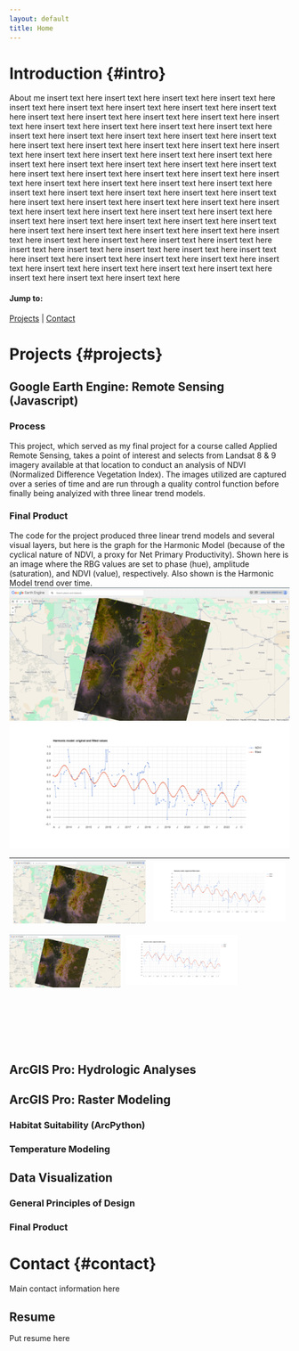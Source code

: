 ```yaml
---
layout: default
title: Home
---
```

# Introduction {#intro}
About me insert text here insert text here insert text here insert text here insert text here insert text here insert text here insert text here insert text here insert text here insert text here insert text here insert text here insert text here insert text here insert text here insert text here insert text here insert text here insert text here insert text here insert text here insert text here insert text here insert text here insert text here insert text here insert text here insert text here insert text here insert text here insert text here insert text here insert text here insert text here insert text here insert text here insert text here insert text here insert text here insert text here insert text here insert text here insert text here insert text here insert text here insert text here insert text here insert text here insert text here insert text here insert text here insert text here insert text here insert text here insert text here insert text here insert text here insert text here insert text here insert text here insert text here insert text here insert text here insert text here insert text here insert text here insert text here insert text here insert text here insert text here insert text here insert text here insert text here insert text here insert text here insert text here insert text here insert text here insert text here insert text here insert text here insert text here insert text here insert text here insert text here insert text here insert text here insert text here insert text here insert text here
#### Jump to:
[Projects](#projects) | [Contact](#contact)
# Projects {#projects}
## Google Earth Engine: Remote Sensing (Javascript)
### Process
This project, which served as my final project for a course called Applied Remote Sensing, takes a point of interest and selects from Landsat 8 & 9 imagery available at that location to conduct an analysis of NDVI (Normalized Difference Vegetation Index). The images utilized are captured over a series of time and are run through a quality control function before finally being analyized with three linear trend models.
### Final Product
The code for the project produced three linear trend models and several visual layers, but here is the graph for the Harmonic Model (because of the cyclical nature of NDVI, a proxy for Net Primary Productivity). Shown here is an image where the RBG values are set to phase (hue), amplitude (saturation), and NDVI (value), respectively. Also shown is the Harmonic Model trend over time. 
![](gee.png)![](ee-chart.png)

| ![Alt text](gee.png)               | ![](ee-chart.png)                  |
|------------------------------------|------------------------------------|

<div style="display: flex; gap: 10px;">
  <div style="width: 200px; height: 200px; overflow: hidden;">
    <img src="gee.png" style="width: 100%; height: auto;" alt="Image 1">
  </div>
  <div style="width: 200px; height: 200px; overflow: hidden;">
    <img src="ee-chart.png" style="width: 100%; height: auto;" alt="Image 2">
  </div>
</div>

## ArcGIS Pro: Hydrologic Analyses

## ArcGIS Pro: Raster Modeling
### Habitat Suitability (ArcPython)

### Temperature Modeling

## Data Visualization
### General Principles of Design

### Final Product
# Contact {#contact}
Main contact information here
## Resume
Put resume here
